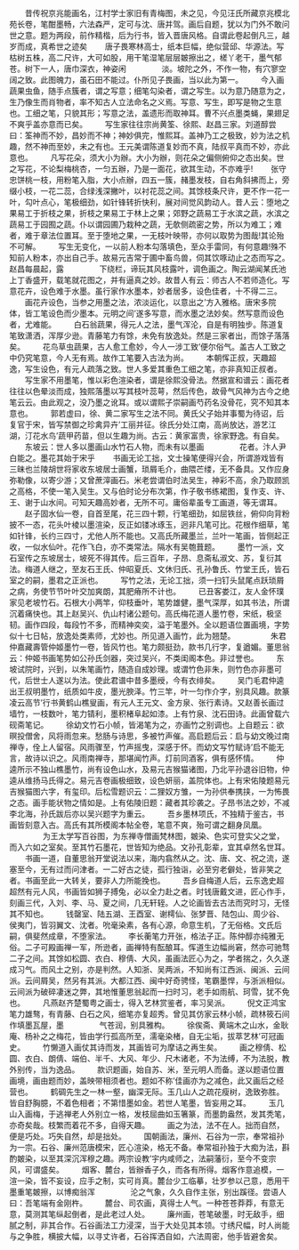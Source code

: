 <!-- { "loadSidebar": true } -->
　　昔传祝京兆能画名，江村学士家旧有青梅图，未之见，今见汪氏所藏京兆模北苑长卷，笔酣墨畅，六法森严，定可与沈、唐并驾。画后自题，犹以为门外不敢问世之意。题为两段，前作精楷，后为行书，皆入晋唐风格。自谓此卷起倒凡三，越岁而成，真希世之迹矣
　　唐子畏寒林高士，纸本巨幅，绝似营邱、华源法。写枯树五株，高二尺许，大可如股，用干笔湿笔层层皴擦出之，槎丫老干，墨气郁苍。树下一人，唐巾深衣，神姿闲
　　
　　淡。坡陀之外，不作一物，有穴寥空阔之致。此图魄力，虽石田不能过。仆所见子畏画，当以此为第一。
　　今入画蔬果虫鱼，随手点簇者，谓之写意；细笔勾染者，谓之写生。以为意乃随意为之，生乃像生而肖物者，率不知古人立法命名之义焉。写意、写生，即写是物之生意也。工细之笔，只貌其形；写意之法，盖遗形而取神耳。曹不兴点墨类蝇，果翅足不爽乎盖亦意而已矣。
　　写生家往往宗尚黄筌、徐熙、赵昌三家。刘道醇尝曰：筌神而不妙，昌妙而不神；神妙俱完，惟熙耳。盖神乃工之极致，妙为法之机趣，然不神而至妙，未之有也。王元美谓陈道复妙而不真，陆叔平真而不妙，亦此意也。
　　凡写花朵，须大小为辦。大小为辦，则花朵之偏侧俯仰之态出矣。世之写花，不论梨梅桃杏，一匀五辦，乃是一面花，欲其生动，不亦难乎!
　　张守忠饼桃一枝，用粉笔入脂，大小点辦，四五一簇，赭墨发枝，自右角斜拂而上，旁缀小枝，一花二蕊，合绿浅深撇叶，以衬花蕊之间。其馀枝条尺许，更不作一花一叶，勾叶点心，笔极细劲，如针锋转折快利，展对间觉风韵动人。昔人云：堕地之果易工于折枝之果，折枝之果易工于林上之果；郊野之蔬易工于水滨之蔬，水滨之蔬易工于园囿之蔬。仆以谓园圃乃栽种之蔬，无欹侧疏密之势，所以为难工；难者，难于章法位置耳。至于堕地之果，一无枝叶映带，亦何以取势为图哉!其论殆不可解。
　　写生无变化，一以前人粉本勾落填色，至众手雷同，有何意趣!殊不知前人粉本，亦出自己手。故易元吉常于圃中畜鸟兽，伺其饮啄动止之态而写之。赵昌每晨起，露
　　
　　下绕栏，谛玩其风枝露叶，调色画之。陶云湖闻某氏池上丁香盛开，载笔就花图之，并有逼真之妙。故昔人有云：师古人不若师造化。写意花卉，设色难于水墨。虽行家作水墨本，妙者居多，设色佳者，十不得二三。
　　画花卉设色，当参之用墨之法，浓淡运化，以意出之’方入雅格。唐宋多院体，皆工笔设色而少墨本。元明之间’遂多写意，而水墨之法妙矣。然写意而设色者，尤难能。
　　白石翁蔬果，得元人之法，墨气浑沦，自是有明独步。陈道复笔致潇洒，浑厚少逊。青藤笔力有馀，未免有放逸处。然是三家者出，而馀子落落矣。
　　花鸟草虫蔬果，古人愈工愈妙，今人一涉工致’便尔俗气。盖古人工致之中仍究笔意，今人无有焉。故作工笔要入古法为尚。
　　本朝恽正叔，天趣超逸，写生设色，有元人疏落之致。世人多爱其重色工细之笔，亦非真知正叔者。
　　写生家不用墨笔，惟以彩色渲染者，谓是徐熙没骨法。然据宣和谱云：画花者往往以色晕淡而成，独熙落墨以写其枝叶蕊萼，然后传色，故骨气风神为古今之绝笔云云。由此观之，没乃墨之讹耳。或以谓熙子崇嗣画芍药名没骨花，究不知其本意也。
　　郭若虚曰，徐、黄二家写生之法不同。黄氏父子始并事蜀为待诏，后复官于宋，皆写禁御之珍禽异卉’工丽并征。徐氏分处江南，高尚放达，游艺江湖，汀花水鸟’蔬甲药苗，但以生趣为尚。古云：黄家富贵，徐家野逸。有自矣。
　　东坡云：世人多以墨画山水竹石人物，而未有以墨画
　　
　　花者。汴人尹白能之。墨花其始于宋乎
　　书画无论工拙，文士操笔便得兴会，所谓游戏皆有三昧也兰陵胡世将家收东坡居士画蟹，琐屑毛介，曲隈芒缕，无不备具。又作应身弥勒像，以寄少游；又曾蔗滓画石。米老尝谓伯时法吴生，神彩不高，余乃取顾凯之高格，不使一笔入吴生。又与伯时论分布次第，作子敬书练裙图，复作支、许、王、谢于山水间。可知天趣高妙者，无所不可。庸俗辈虽专工画道，等无谓耳。
　　赵子固水仙一卷，自首至尾，花三四十颗，行笔细劲，如屈铁丝，俯仰向背粉披不一态，花头叶棱以墨渲染，反正如镂冰琢玉，迥非凡笔可比。花根作细草，笔如针锋，长约三四寸，尤他人所不能也。又高氏所藏墨兰，兰叶一笔画，皆侧起正收，一似水仙叶。花作飞白，亦不类常法。隔水有吴匏葺题。
　　墨竹一派，文石室传之东坡居士，坡死不得其传。后三百年，子昂、息斋私淑文、苏，复衍其法。梅道人继之，至友石王氏、仲昭夏氏、文休归氏、孔孙鲁氏、竹堂王氏，皆石室之的嗣，墨君之正派也。
　　写竹之法，无论工拙，须一扫钉头鼠尾点跃琐屑之病，务使节节叶叶交加爽朗，其肥瘠所不计也。
　　已丑客娄江，友人金怀璞家见老坡竹石。石根大小两竿，仰枝垂叶，笔势雄健，墨气深厚，如其书法，所谓沉着痛快也。其上赵吴兴、仇山村诸公题句。高氏梅花道人墨竹卷，宋纸，极坚韧。画作四段，每段竹不多，而精神奕奕，溢于笔墨外。全以题语位置画境，字势似十七日帖，放逸处类素师，尤妙也。所见道入画竹，此为翘楚。
　　
　　朱君仲嘉藏壽管仲姬墨竹一卷，皆风竹也。笔力颇挺劲，款书几行字，复遒媚。董思翁云：仲姬书画笔势如公孙氏剑器，突过吴兴，不类闺阁本色。非过誉也。
　　东坡试院时，兴到，以朱笔画竹，随造自成妙理。或谓竹色非朱，则竹色亦非墨可代，后世士人遂以为法。使此君谱中昔多墨绶，今有衣绯矣。
　　吴门毛君仲逵出王叔明墨竹，纸质如牛皮，墨光腴泽。竹三竿，叶一匀作介字，别具风趣。款篆凌云高节’行书黄鹤山樵叟画，有元人王元文、金方泉、张行素诗。又赵善长画过墙竹，一枝数叶，笔力锖利，墨积楮阜起如漆。上有竹泉、沈石田诗。此画曾载六砚斋笔记。
　　徐幼文竹石小帧，皆渴笔为之，亦画竹之别调也。上自题云：欲暝投僧舍，风将雨忽来。愁肠与诗思，多被竹声催。高启题后云：启与幼文晚过南禅寺，佺上人留宿。风雨骤至，竹声摇曳，深感于怀。而幼文写竹赋诗’启不能无言，故诗以识之。风雨南禅寺，那堪闻竹声。灯前同酒客，俱有感怀情。
　　仲逵所示不独山樵墨竹，尚有设色山水，及易元吉猴猫诸图，乃北平孙退谷旧物，仲逵从维扬马氏得之。易元吉卷画极细致，设色妍丽，盖院体也。上有宋佑陵题易元吉猴猫图六字，有玺印。后松雪题识云：二狸奴方雏，一为孙供奉携挟，一为怖畏之态。画手能状物之情如是。上有佑陵旧题：藏者其珍袭之。子昂书法之妙，不减李北海，孙氏跋后亦以吴兴题字为重云。
　　吾乡墨林项氏，不独精于鉴古，书画皆刻意入古。高氏有其所模阁本帖全卷，笔意不爽，殆可谓之翻身凤凰。
　　
　　为王太学写百谷图，为东禅寺僧画梵林图，皴染、色实可登实父之堂，而入六如之室矣。至其竹石墨花，世皆知为绝品。文孙孔彰辈，宜其卓然名世耳。
　　书画一道，自董思翁开堂说法以来，海内翕然从之。沈、唐、文、祝之流，遂塞至今，无有过而问津者。一二好古之徒，孤行独诣，必至穷老僻处，皆非笑之者。书画至此一大转关，要非人力所能挽也。
　　吾乡自梅道人后，云东逸史超超然有元人风，书画皆如狮子搏兔，必以全力赴之者。时钱唐戴文进，匠心作手，刻画三代，入刘、李、马、夏之间，几无轩轾。人之论画皆去古法而究时习，无怪其不知也。
　　钱罄室、陆五湖、王酉室、谢樗仙、张梦晋、陆包山、周少谷、侯夷门，皆羽翼文、沈者。吮毫染素，各有心源，命意生机，了无俗格。文氏后嗣，俱斐然成章，不堕家法。
　　李长蘅笔力开张，格法子正。陈仲醇亦纯雅无俗。二子可殿画禅一军，所逊者，画禅特有酝酿耳。恽道生边幅尚窘，然亦可驰骛二子之间。其馀如松圆、衣白、穆倩、大风，虽画法匠心为之，学者揣之，久久遂成习气。而风土之别，亦是判然。人知浙、吴两派，不知尚有江西派、闽派、云间派。云间屑吴，然另有其派。大都江西、闽中好奇骋怪，笔霸墨悍，与浙派相似。云间派为破碎凄迷之弊，其地惟董思翁起而一扫时习，老手如雨航、珂雪，犹不免也。
　　凡燕赵齐楚蜀粤之画士，得入艺林赏鉴者，率习吴派。
　　倪文正鸿宝笔力雄骜，有青藤、白石之风，细笔亦复超秀。曾见其仿家云林小帧，疏林筱石间作填墨瓦屋，墨
　　
　　气苍润，别具雅构。
　　徐俟斋、黄端木之山水，金耿庵、杨补之之梅花，皆由学行孤高所至，濡毫染楮，自无尘垢，拔萃艺林’可冠画史。
　　竹懒道入画仗其诗而发，其画皆可为摩诘之再生矣。
　　画之穆倩、松圆、衣白、朗倩、端伯、半千、大风、年少、尺木诸老，不为法缚，不为法脱，教外别传，当为逸品。
　　款识题画，始自苏、米，至元明人而备。遂以题语位置画境，画由题而妙，盖映带相须者也。题如不称’佳画亦为之减色，此又画后之经营也。
　　鹤碉先生之一林一壑，幽深无际。玉几山人之疏花瘦树，逸致弥胜。皆自舒胸臆，不着色相者；不第惜墨如金。若世人笔墨，皆妄用之耳。
　　玉几山入画梅，于逃禅老人外别立一格，发枝屈曲如玉箸篆，而墨韵盎然，发其秃笔，亦奇矣哉。枝繁而着花不多，自得天趣。
　　画之为法，法不在人。拙而自然，便是巧处。巧失自然，却是拙处。
　　国朝画法，廉州、石谷为一宗，奉常祖孙为一宗。石谷、廉州范唐模宋，匠心渲染，格无不备。奉常祖孙独于大痴为法，斟酌皴染，以至其深沉浑穆之趣。两宗设教’宇内咸师之，法嗣藩衍，至今不变宗风，可谓盛矣。
　　烟客、麓台，皆辦香子久，而各有所得。烟客作意追模，一渲一染，皆不妄设，应手之制，实可肖真。麓台少工临摹，壮岁参以己意，悉用干墨重笔皴擦，以博痴翁浑
　　
　　沦之气象，久久自作主张，别出蹊径。尝语人曰：吾笔端有金刚杵。
　　麓台、司农画，真得士人气。一种苍苍莽莽，有意无意，莫测其笔纵起倒者，是此老过人处。
　　廉州画，苍笔破墨，时无敌手，细腻之制，非其合作。石谷画法工力浸深，当于大处见其本领。寸绣尺幅，时人尚能与之争胜，横披大幅，以寻丈许者，石谷挥洒自如，六法周密，他手皆避舍矣。
